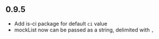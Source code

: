 ## 0.9.5

- Add is-ci package for default `ci` value
- mockList now can be passed as a string, delimited with `,`
